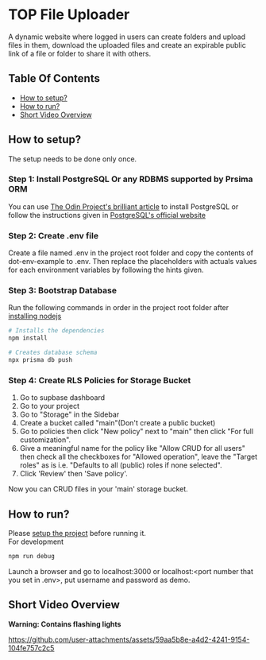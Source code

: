 # TOP File Uploader

A dynamic website where logged in users can create folders and upload files in them, download the uploaded files and create an expirable public link of a file or folder to share it with others.

## Table Of Contents

- [How to setup?](#how-to-setup)
- [How to run?](#how-to-run)
- [Short Video Overview](#short-video-overview)

## How to setup?

The setup needs to be done only once.

### Step 1: Install PostgreSQL Or any RDBMS supported by Prsima ORM

You can use [The Odin Project's brilliant article](https://www.theodinproject.com/lessons/nodejs-installing-postgresql) to install PostgreSQL
or follow the instructions given in [PostgreSQL's official website](https://www.postgresql.org/download/)

### Step 2: Create .env file

Create a file named .env in the project root folder and copy the contents of dot-env-example to .env. Then replace the placeholders with actuals values for
each environment variables by following the hints given.

### Step 3: Bootstrap Database

Run the following commands in order in the project root folder after [installing nodejs](https://nodejs.org/en/learn/getting-started/how-to-install-nodejs)

```sh
# Installs the dependencies
npm install
```

```sh
# Creates database schema
npx prisma db push
```

### Step 4: Create RLS Policies for Storage Bucket

1. Go to supbase dashboard
2. Go to your project
3. Go to "Storage" in the Sidebar
4. Create a bucket called "main"(Don't create a public bucket)
5. Go to policies then click "New policy" next to "main" then click "For full customization".
6. Give a meaningful name for the policy like "Allow CRUD for all users" then check all the checkboxes for "Allowed operation", leave the "Target roles" as is i.e. "Defaults to all (public) roles if none selected".
7. Click 'Review' then 'Save policy'.

Now you can CRUD files in your 'main' storage bucket.

## How to run?

Please [setup the project](#how-to-setup) before running it.  
For development

```sh
npm run debug
```

Launch a browser and go to localhost:3000 or localhost:<port number that you set in .env>, put username and password as demo.

## Short Video Overview

**Warning: Contains flashing lights**

https://github.com/user-attachments/assets/59aa5b8e-a4d2-4241-9154-104fe757c2c5
